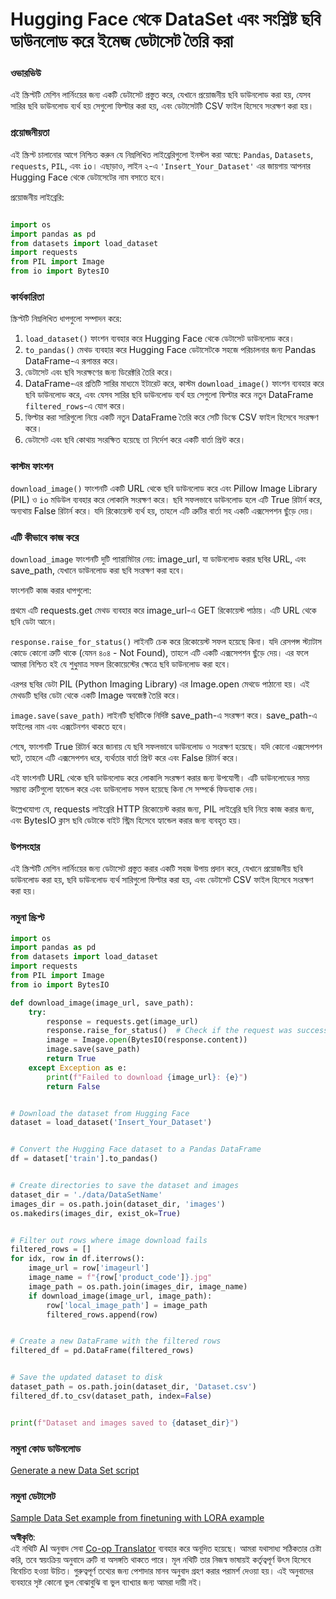 <!--
CO_OP_TRANSLATOR_METADATA:
{
  "original_hash": "3cd0b727945d57998f1096763df56a84",
  "translation_date": "2025-07-17T05:46:49+00:00",
  "source_file": "md/03.FineTuning/CreatingSampleData.md",
  "language_code": "bn"
}
-->
# Hugging Face থেকে DataSet এবং সংশ্লিষ্ট ছবি ডাউনলোড করে ইমেজ ডেটাসেট তৈরি করা

### ওভারভিউ

এই স্ক্রিপ্টটি মেশিন লার্নিংয়ের জন্য একটি ডেটাসেট প্রস্তুত করে, যেখানে প্রয়োজনীয় ছবি ডাউনলোড করা হয়, যেসব সারির ছবি ডাউনলোড ব্যর্থ হয় সেগুলো ফিল্টার করা হয়, এবং ডেটাসেটটি CSV ফাইল হিসেবে সংরক্ষণ করা হয়।

### প্রয়োজনীয়তা

এই স্ক্রিপ্ট চালানোর আগে নিশ্চিত করুন যে নিম্নলিখিত লাইব্রেরিগুলো ইনস্টল করা আছে: `Pandas`, `Datasets`, `requests`, `PIL`, এবং `io`। এছাড়াও, লাইন ২-এ `'Insert_Your_Dataset'` এর জায়গায় আপনার Hugging Face থেকে ডেটাসেটের নাম বসাতে হবে।

প্রয়োজনীয় লাইব্রেরি:

```python

import os
import pandas as pd
from datasets import load_dataset
import requests
from PIL import Image
from io import BytesIO
```

### কার্যকারিতা

স্ক্রিপ্টটি নিম্নলিখিত ধাপগুলো সম্পাদন করে:

1. `load_dataset()` ফাংশন ব্যবহার করে Hugging Face থেকে ডেটাসেট ডাউনলোড করে।
2. `to_pandas()` মেথড ব্যবহার করে Hugging Face ডেটাসেটকে সহজে পরিচালনার জন্য Pandas DataFrame-এ রূপান্তর করে।
3. ডেটাসেট এবং ছবি সংরক্ষণের জন্য ডিরেক্টরি তৈরি করে।
4. DataFrame-এর প্রতিটি সারির মাধ্যমে ইটারেট করে, কাস্টম `download_image()` ফাংশন ব্যবহার করে ছবি ডাউনলোড করে, এবং যেসব সারির ছবি ডাউনলোড ব্যর্থ হয় সেগুলো ফিল্টার করে নতুন DataFrame `filtered_rows`-এ যোগ করে।
5. ফিল্টার করা সারিগুলো নিয়ে একটি নতুন DataFrame তৈরি করে সেটি ডিস্কে CSV ফাইল হিসেবে সংরক্ষণ করে।
6. ডেটাসেট এবং ছবি কোথায় সংরক্ষিত হয়েছে তা নির্দেশ করে একটি বার্তা প্রিন্ট করে।

### কাস্টম ফাংশন

`download_image()` ফাংশনটি একটি URL থেকে ছবি ডাউনলোড করে এবং Pillow Image Library (PIL) ও `io` মডিউল ব্যবহার করে লোকালি সংরক্ষণ করে। ছবি সফলভাবে ডাউনলোড হলে এটি True রিটার্ন করে, অন্যথায় False রিটার্ন করে। যদি রিকোয়েস্ট ব্যর্থ হয়, তাহলে এটি ত্রুটির বার্তা সহ একটি এক্সসেপশন ছুঁড়ে দেয়।

### এটি কীভাবে কাজ করে

`download_image` ফাংশনটি দুটি প্যারামিটার নেয়: image_url, যা ডাউনলোড করার ছবির URL, এবং save_path, যেখানে ডাউনলোড করা ছবি সংরক্ষণ করা হবে।

ফাংশনটি কাজ করার ধাপগুলো:

প্রথমে এটি requests.get মেথড ব্যবহার করে image_url-এ GET রিকোয়েস্ট পাঠায়। এটি URL থেকে ছবি ডেটা আনে।

`response.raise_for_status()` লাইনটি চেক করে রিকোয়েস্ট সফল হয়েছে কিনা। যদি রেসপন্স স্ট্যাটাস কোডে কোনো ত্রুটি থাকে (যেমন ৪০৪ - Not Found), তাহলে এটি একটি এক্সসেপশন ছুঁড়ে দেয়। এর ফলে আমরা নিশ্চিত হই যে শুধুমাত্র সফল রিকোয়েস্টের ক্ষেত্রে ছবি ডাউনলোড করা হবে।

এরপর ছবির ডেটা PIL (Python Imaging Library) এর Image.open মেথডে পাঠানো হয়। এই মেথডটি ছবির ডেটা থেকে একটি Image অবজেক্ট তৈরি করে।

`image.save(save_path)` লাইনটি ছবিটিকে নির্দিষ্ট save_path-এ সংরক্ষণ করে। save_path-এ ফাইলের নাম এবং এক্সটেনশন থাকতে হবে।

শেষে, ফাংশনটি True রিটার্ন করে জানায় যে ছবি সফলভাবে ডাউনলোড ও সংরক্ষণ হয়েছে। যদি কোনো এক্সসেপশন ঘটে, তাহলে এটি এক্সসেপশন ধরে, ব্যর্থতার বার্তা প্রিন্ট করে এবং False রিটার্ন করে।

এই ফাংশনটি URL থেকে ছবি ডাউনলোড করে লোকালি সংরক্ষণ করার জন্য উপযোগী। এটি ডাউনলোডের সময় সম্ভাব্য ত্রুটিগুলো হ্যান্ডেল করে এবং ডাউনলোড সফল হয়েছে কিনা সে সম্পর্কে ফিডব্যাক দেয়।

উল্লেখযোগ্য যে, requests লাইব্রেরি HTTP রিকোয়েস্ট করার জন্য, PIL লাইব্রেরি ছবি নিয়ে কাজ করার জন্য, এবং BytesIO ক্লাস ছবি ডেটাকে বাইট স্ট্রিম হিসেবে হ্যান্ডেল করার জন্য ব্যবহৃত হয়।

### উপসংহার

এই স্ক্রিপ্টটি মেশিন লার্নিংয়ের জন্য ডেটাসেট প্রস্তুত করার একটি সহজ উপায় প্রদান করে, যেখানে প্রয়োজনীয় ছবি ডাউনলোড করা হয়, ছবি ডাউনলোড ব্যর্থ সারিগুলো ফিল্টার করা হয়, এবং ডেটাসেট CSV ফাইল হিসেবে সংরক্ষণ করা হয়।

### নমুনা স্ক্রিপ্ট

```python
import os
import pandas as pd
from datasets import load_dataset
import requests
from PIL import Image
from io import BytesIO

def download_image(image_url, save_path):
    try:
        response = requests.get(image_url)
        response.raise_for_status()  # Check if the request was successful
        image = Image.open(BytesIO(response.content))
        image.save(save_path)
        return True
    except Exception as e:
        print(f"Failed to download {image_url}: {e}")
        return False


# Download the dataset from Hugging Face
dataset = load_dataset('Insert_Your_Dataset')


# Convert the Hugging Face dataset to a Pandas DataFrame
df = dataset['train'].to_pandas()


# Create directories to save the dataset and images
dataset_dir = './data/DataSetName'
images_dir = os.path.join(dataset_dir, 'images')
os.makedirs(images_dir, exist_ok=True)


# Filter out rows where image download fails
filtered_rows = []
for idx, row in df.iterrows():
    image_url = row['imageurl']
    image_name = f"{row['product_code']}.jpg"
    image_path = os.path.join(images_dir, image_name)
    if download_image(image_url, image_path):
        row['local_image_path'] = image_path
        filtered_rows.append(row)


# Create a new DataFrame with the filtered rows
filtered_df = pd.DataFrame(filtered_rows)


# Save the updated dataset to disk
dataset_path = os.path.join(dataset_dir, 'Dataset.csv')
filtered_df.to_csv(dataset_path, index=False)


print(f"Dataset and images saved to {dataset_dir}")
```

### নমুনা কোড ডাউনলোড  
[Generate a new Data Set script](../../../../code/04.Finetuning/generate_dataset.py)

### নমুনা ডেটাসেট  
[Sample Data Set example from finetuning with LORA example](../../../../code/04.Finetuning/olive-ort-example/dataset/dataset-classification.json)

**অস্বীকৃতি**:  
এই নথিটি AI অনুবাদ সেবা [Co-op Translator](https://github.com/Azure/co-op-translator) ব্যবহার করে অনূদিত হয়েছে। আমরা যথাসাধ্য সঠিকতার চেষ্টা করি, তবে স্বয়ংক্রিয় অনুবাদে ত্রুটি বা অসঙ্গতি থাকতে পারে। মূল নথিটি তার নিজস্ব ভাষায়ই কর্তৃত্বপূর্ণ উৎস হিসেবে বিবেচিত হওয়া উচিত। গুরুত্বপূর্ণ তথ্যের জন্য পেশাদার মানব অনুবাদ গ্রহণ করার পরামর্শ দেওয়া হয়। এই অনুবাদের ব্যবহারে সৃষ্ট কোনো ভুল বোঝাবুঝি বা ভুল ব্যাখ্যার জন্য আমরা দায়ী নই।